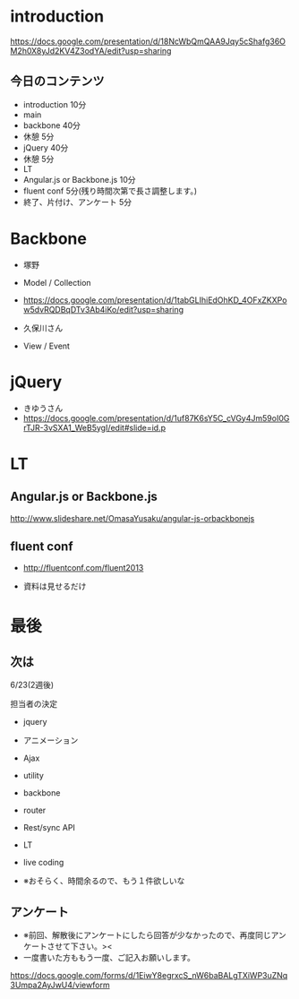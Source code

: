 # introduction

https://docs.google.com/presentation/d/18NcWbQmQAA9Jqy5cShafg36OM2h0X8yJd2KV4Z3odYA/edit?usp=sharing


## 今日のコンテンツ

- introduction 10分
- main
 - backbone 40分
 - 休憩 5分
 - jQuery 40分
 - 休憩 5分
- LT
 - Angular.js or Backbone.js 10分
 - fluent conf 5分(残り時間次第で長さ調整します。)
- 終了、片付け、アンケート 5分


# Backbone

- 塚野
 - Model / Collection
 - https://docs.google.com/presentation/d/1tabGLIhiEdOhKD_4OFxZKXPow5dvRQDBqDTv3Ab4iKo/edit?usp=sharing

- 久保川さん
 - View / Event

# jQuery

- きゆうさん
 - https://docs.google.com/presentation/d/1uf87K6sY5C_cVGy4Jm59oI0GrTJR-3vSXA1_WeB5ygI/edit#slide=id.p

# LT

## Angular.js or Backbone.js

http://www.slideshare.net/OmasaYusaku/angular-js-orbackbonejs

## fluent conf

- http://fluentconf.com/fluent2013

- 資料は見せるだけ


# 最後

## 次は

6/23(2週後)

担当者の決定

- jquery
 - アニメーション
 - Ajax
 - utility

- backbone
 - router
 - Rest/sync API

- LT
 - live coding
 - ※おそらく、時間余るので、もう１件欲しいな


## アンケート

- ※前回、解散後にアンケートにしたら回答が少なかったので、再度同じアンケートさせて下さい。><
 - 一度書いた方ももう一度、ご記入お願いします。

https://docs.google.com/forms/d/1EiwY8egrxcS_nW6baBALgTXiWP3uZNq3Umpa2AyJwU4/viewform

